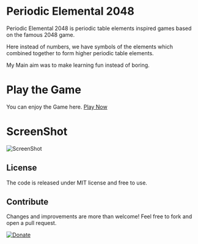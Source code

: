 # Periodic Elemental 2048

Periodic Elemental 2048 is periodic table elements inspired games based on the famous 2048 game.

Here instead of numbers, we have symbols of the  elements which combined together to form higher periodic table elements.

My Main aim was to make learning fun instead of boring.

# Play the Game
You can enjoy the Game here. [Play Now](http://griffintaur.github.io/Periodic-Elemental-2048/)

# ScreenShot
![ScreenShot](https://raw.githubusercontent.com/Griffintaur/Periodic-Elemental-2048/master/images/screenshot.JPG)

## License
The code is released under MIT license and free to use.
## Contribute
Changes and improvements are more than welcome! Feel free to fork and open a pull request.

  [![Donate](https://raw.githubusercontent.com/stefan-niedermann/paypal-donate-button/master/paypal-donate-button.png)](https://www.paypal.me/kitabkalam/25usd)

